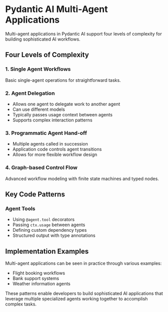 # Pydantic AI Multi-Agent Applications

Multi-agent applications in Pydantic AI support four levels of complexity for building sophisticated AI workflows.

## Four Levels of Complexity

### 1. Single Agent Workflows
Basic single-agent operations for straightforward tasks.

### 2. Agent Delegation
- Allows one agent to delegate work to another agent
- Can use different models
- Typically passes usage context between agents
- Supports complex interaction patterns

### 3. Programmatic Agent Hand-off
- Multiple agents called in succession
- Application code controls agent transitions
- Allows for more flexible workflow design

### 4. Graph-based Control Flow
Advanced workflow modeling with finite state machines and typed nodes.

## Key Code Patterns

### Agent Tools
- Using `@agent.tool` decorators
- Passing `ctx.usage` between agents
- Defining custom dependency types
- Structured output with type annotations

## Implementation Examples

Multi-agent applications can be seen in practice through various examples:
- Flight booking workflows
- Bank support systems
- Weather information agents

These patterns enable developers to build sophisticated AI applications that leverage multiple specialized agents working together to accomplish complex tasks.